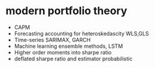 # modern portfolio theory
- CAPM 
- Forecasting accounting for heteroskedascity WLS,GLS
- Time-series SARIMAX, GARCH
- Machine learning ensemble methods, LSTM
- Higher order moments into sharpe ratio
- deflated sharpe ratio and estimator probabilistic
